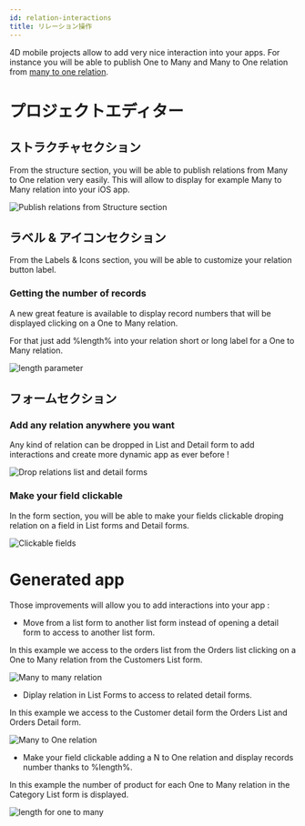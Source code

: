 ```yaml
---
id: relation-interactions
title: リレーション操作
---
```


4D mobile projects allow to add very nice interaction into your apps. For instance you will be able to publish One to Many and Many to One relation from [many to one relation](many-to-one-relations.md).

# プロジェクトエディター

## ストラクチャセクション

From the structure section, you will be able to publish relations from Many to One relation very easily. This will allow to display for example Many to Many relation into your iOS app.

![Publish relations from Structure section](img/structure-section.gif)

## ラベル & アイコンセクション

From the Labels & Icons section, you will be able to customize your relation button label.

### Getting the number of records

A new great feature is available to display record numbers that will be displayed clicking on a One to Many relation.

For that just add %length% into your relation short or long label for a One to Many relation.

![length parameter](img/icons-labels-length-parameter-relation.png)

## フォームセクション

### Add any relation anywhere you want

Any kind of relation can be dropped in List and Detail form to add interactions and create more dynamic app as ever before !

![Drop relations list and detail forms](img/drop-relation-list-detail-form.gif)

### Make your field clickable

In the form section, you will be able to make your fields clickable droping relation on a field in List forms and Detail forms.

![Clickable fields](img/clickable-fields-relation.gif)


# Generated app

Those improvements will allow you to add interactions into your app :

* Move from a list form to another list form instead of opening a detail form to access to another list form.

In this example we access to the orders list from the Orders list clicking on a One to Many relation from the Customers List form.

![Many to many relation](img/many-to-many-relations.gif)

* Diplay relation in List Forms to access to related detail forms.

In this example we access to the Customer detail form the Orders List and Orders Detail form.

![Many to One relation](img/many-to-one-relations.gif)

* Make your field clickable adding a N to One relation and display records number thanks to %length%.

In this example the number of product for each One to Many relation in the Category List form is displayed.

![length for one to many](img/length-for-one-to-many.png)



